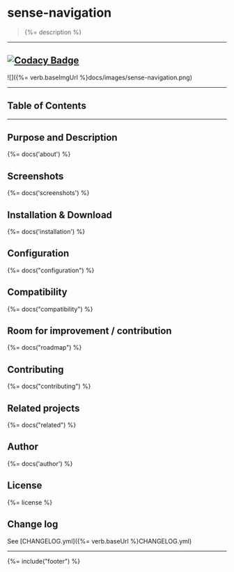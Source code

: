 # sense-navigation
> {%= description %}

---
[![Codacy Badge](https://api.codacy.com/project/badge/Grade/84d52444a6084f6cb3694424a968b036)](https://www.codacy.com/app/stefan-walther/sense-navigation?utm_source=github.com&amp;utm_medium=referral&amp;utm_content=stefanwalther/sense-navigation&amp;utm_campaign=badger)
---

![]({%= verb.baseImgUrl %}docs/images/sense-navigation.png)

---
## Table of Contents

<!-- toc -->


---

## Purpose and Description
{%= docs('about') %}

## Screenshots
{%= docs('screenshots') %}

## Installation & Download
{%= docs('installation') %}

## Configuration
{%= docs("configuration") %}

## Compatibility
{%= docs("compatibility") %}

## Room for improvement / contribution
{%= docs("roadmap") %}

## Contributing
{%= docs("contributing") %}

## Related projects
{%= docs("related") %}

## Author
{%= docs('author') %}

## License
{%= license %}

## Change log
See [CHANGELOG.yml]({%= verb.baseUrl %}CHANGELOG.yml)  

***

{%= include("footer") %}
